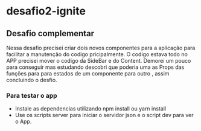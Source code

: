 # desafio2-ignite

## Desafio complementar 

Nessa desafio precisei criar dois novos componentes para a aplicação para facilitar a manutenção do codigo pricipalmente.
O codigo estava todo no APP precisei mover o codigo da SideBar e do Content.
Demorei um pouco para conseguir mas estudando descobri que poderia uma as Props das funções para para estados de um componente para outro , assim concluindo o desfio.

### Para testar o app 

* Instale as dependencias utilizando npm install ou yarn install 
* Use os scripts server para iniciar o servidor json e o script dev para ver o App.
